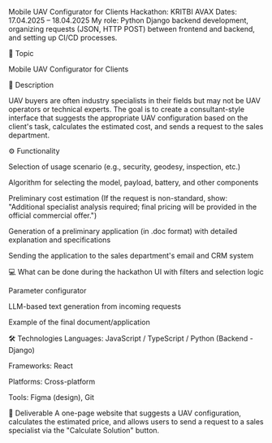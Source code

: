 Mobile UAV Configurator for Clients
Hackathon: KRITBI AVAX
Dates: 17.04.2025 – 18.04.2025
My role: Python Django backend development, organizing requests (JSON, HTTP POST) between frontend and backend, and setting up CI/CD processes.

📌 Topic

Mobile UAV Configurator for Clients

📝 Description

UAV buyers are often industry specialists in their fields but may not be UAV operators or technical experts.
The goal is to create a consultant-style interface that suggests the appropriate UAV configuration based on the client's task, calculates the estimated cost, and sends a request to the sales department.

⚙️ Functionality

Selection of usage scenario (e.g., security, geodesy, inspection, etc.)

Algorithm for selecting the model, payload, battery, and other components

Preliminary cost estimation
(If the request is non-standard, show: "Additional specialist analysis required; final pricing will be provided in the official commercial offer.")

Generation of a preliminary application (in .doc format) with detailed explanation and specifications

Sending the application to the sales department's email and CRM system

💻 What can be done during the hackathon
UI with filters and selection logic

Parameter configurator

LLM-based text generation from incoming requests

Example of the final document/application

🛠 Technologies
Languages: JavaScript / TypeScript / Python (Backend - Django)

Frameworks: React

Platforms: Cross-platform

Tools: Figma (design), Git

🚀 Deliverable
A one-page website that suggests a UAV configuration, calculates the estimated price, and allows users to send a request to a sales specialist via the "Calculate Solution" button.
